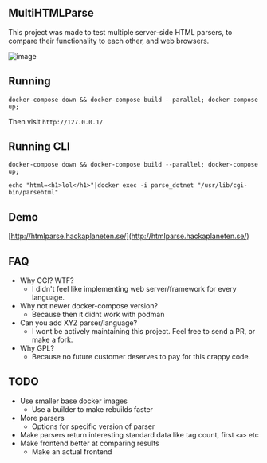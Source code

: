 ## MultiHTMLParse

This project was made to test multiple server-side HTML parsers, to compare their functionality to each other, and web browsers.

![image](https://github.com/avlidienbrunn/multihtmlparse/assets/1272648/d4295819-1550-4dfe-856a-a52fa2c19478)



## Running

`docker-compose down && docker-compose build --parallel; docker-compose up;`

Then visit `http://127.0.0.1/`

## Running CLI

`docker-compose down && docker-compose build --parallel; docker-compose up;`

`echo "html=<h1>lol</h1>"|docker exec -i parse_dotnet "/usr/lib/cgi-bin/parsehtml"`

## Demo

[http://htmlparse.hackaplaneten.se/](http://htmlparse.hackaplaneten.se/)

## FAQ

* Why CGI? WTF?
    - I didn't feel like implementing web server/framework for every language.
* Why not newer docker-compose version?
    - Because then it didnt work with podman
* Can you add XYZ parser/language?
    - I wont be actively maintaining this project. Feel free to send a PR, or make a fork.
* Why GPL?
    - Because no future customer deserves to pay for this crappy code.

## TODO
* Use smaller base docker images
    * Use a builder to make rebuilds faster
* More parsers
    * Options for specific version of parser
* Make parsers return interesting standard data like tag count, first `<a>` etc
* Make frontend better at comparing results
    * Make an actual frontend
